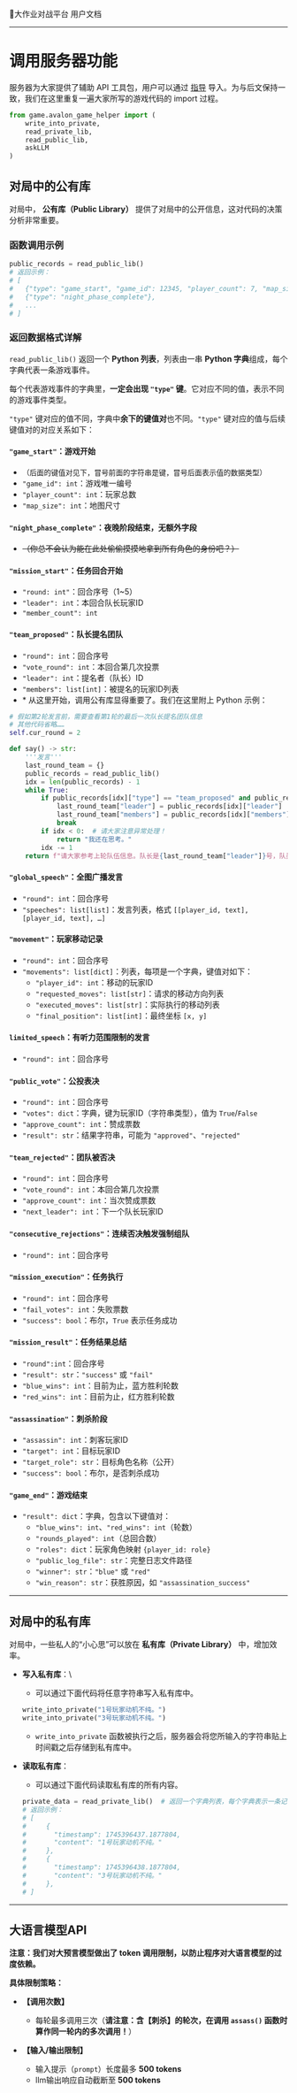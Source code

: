 🧭大作业对战平台 用户文档

---

# 调用服务器功能

服务器为大家提供了辅助 API 工具包，用户可以通过 [指导](./code_submission_guide.md#可调用的辅助API) 导入。为与后文保持一致，我们在这里重复一遍大家所写的游戏代码的 import 过程。

```python
from game.avalon_game_helper import (
    write_into_private,
    read_private_lib,
    read_public_lib,
    askLLM
)
```

## 对局中的公有库  

对局中， **公有库（Public Library）** 提供了对局中的公开信息，这对代码的决策分析非常重要。

### 函数调用示例

```python
public_records = read_public_lib()
# 返回示例：
# [
#   {"type": "game_start", "game_id": 12345, "player_count": 7, "map_size": 9},
#   {"type": "night_phase_complete"},
#   ...
# ]
```

### 返回数据格式详解

`read_public_lib()` 返回一个 **Python 列表**，列表由一串 **Python 字典**组成，每个字典代表一条游戏事件。

每个代表游戏事件的字典里，**一定会出现 `"type"` 键**。它对应不同的值，表示不同的游戏事件类型。

`"type"` 键对应的值不同，字典中**余下的键值对**也不同。`"type"` 键对应的值与后续键值对的对应关系如下：

#### **`"game_start"`**：游戏开始
  - <span style="font-size: small;">（后面的键值对见下，冒号前面的字符串是键，冒号后面表示值的数据类型）</span>
  - `"game_id": int`：游戏唯一编号
  - `"player_count": int`：玩家总数
  - `"map_size": int`：地图尺寸

#### **`"night_phase_complete"`**：夜晚阶段结束，无额外字段
  - ~~（你总不会认为能在此处偷偷摸摸地拿到所有角色的身份吧？）~~

#### **`"mission_start"`**：任务回合开始
  - `"round: int"`：回合序号（1~5）
  - `"leader": int`：本回合队长玩家ID
  - `"member_count": int`

#### **`"team_proposed"`**：队长提名团队
  - `"round": int`：回合序号
  - `"vote_round": int`：本回合第几次投票
  - `"leader": int`：提名者（队长）ID
  - `"members": list[int]`：被提名的玩家ID列表
  - \* 从这里开始，调用公有库显得重要了。我们在这里附上 Python 示例：

  ```python
  # 假如第2轮发言前，需要查看第1轮的最后一次队长提名团队信息
  # 其他代码省略……
  self.cur_round = 2

  def say() -> str:
      '''发言'''
      last_round_team = {}
      public_records = read_public_lib()
      idx = len(public_records) - 1
      while True:
          if public_records[idx]["type"] == "team_proposed" and public_records[idx]["round"] == self.cur_round - 1:
              last_round_team["leader"] = public_records[idx]["leader"]
              last_round_team["members"] = public_records[idx]["members"]
              break
          if idx < 0:  # 请大家注意异常处理！
              return "我还在思考。"
          idx -= 1
      return f"请大家参考上轮队伍信息。队长是{last_round_team["leader"]}号，队员是{" ".join(map(str, last_round_team["members"]))}，对比这一轮，说明……"
  ```

#### **`"global_speech"`**：全图广播发言
  - `"round": int`：回合序号
  - `"speeches": list[list]`：发言列表，格式 `[[player_id, text], [player_id, text], …]`

#### **`"movement"`**：玩家移动记录
  - `"round": int`：回合序号
  - `"movements": list[dict]`：列表，每项是一个字典，键值对如下：
    - `"player_id": int`：移动的玩家ID
    - `"requested_moves": list[str]`：请求的移动方向列表
    - `"executed_moves": list[str]`：实际执行的移动列表
    - `"final_position": list[int]`：最终坐标 `[x, y]`

#### **`limited_speech`**：有听力范围限制的发言
  - `"round": int`：回合序号

#### **`"public_vote"`**：公投表决
  - `"round": int`：回合序号
  - `"votes": dict`：字典，键为玩家ID（字符串类型），值为 `True`/`False`
  - `"approve_count": int`：赞成票数
  - `"result": str`：结果字符串，可能为 `"approved"`、`"rejected"`

#### **`"team_rejected"`**：团队被否决
  - `"round": int`：回合序号
  - `"vote_round": int`：本回合第几次投票
  - `"approve_count": int`：当次赞成票数
  - `"next_leader": int`：下一个队长玩家ID

#### **`"consecutive_rejections"`**：连续否决触发强制组队
  - `"round": int`：回合序号

#### **`"mission_execution"`**：任务执行
  - `"round": int`：回合序号
  - `"fail_votes": int`：失败票数
  - `"success": bool`：布尔，`True` 表示任务成功

#### **`"mission_result"`**：任务结果总结
  - `"round":int`：回合序号
  - `"result": str`：`"success"` 或 `"fail"`
  - `"blue_wins": int`：目前为止，蓝方胜利轮数
  - `"red_wins": int`：目前为止，红方胜利轮数

#### **`"assassination"`**：刺杀阶段
  - `"assassin": int`：刺客玩家ID
  - `"target": int`：目标玩家ID
  - `"target_role": str`：目标角色名称（公开）
  - `"success": bool`：布尔，是否刺杀成功

#### **`"game_end"`**：游戏结束
  - `"result": dict`：字典，包含以下键值对：
    - `"blue_wins": int`、`"red_wins": int`（轮数）
    - `"rounds_played": int`（总回合数）
    - `"roles": dict`：玩家角色映射 `{player_id: role}`
    - `"public_log_file": str`：完整日志文件路径
    - `"winner": str`：`"blue"` 或 `"red"`
    - `"win_reason": str`：获胜原因，如 `"assassination_success"`

---

## 对局中的私有库

对局中，一些私人的“小心思”可以放在 **私有库（Private Library）** 中，增加效率。

- **写入私有库**：\

  - 可以通过下面代码将任意字符串写入私有库中。

  ```python
  write_into_private("1号玩家动机不纯。")
  write_into_private("3号玩家动机不纯。")
  ```

  - `write_into_private` 函数被执行之后，服务器会将您所输入的字符串贴上时间戳之后存储到私有库中。

- **读取私有库**：

  - 可以通过下面代码读取私有库的所有内容。

  ```python
  private_data = read_private_lib()  # 返回一个字典列表，每个字典表示一条记录。
  # 返回示例：
  # [
  #     {
  #       "timestamp": 1745396437.1877804,
  #       "content": "1号玩家动机不纯。"
  #     },
  #     {
  #       "timestamp": 1745396438.1877804,
  #       "content": "3号玩家动机不纯。"
  #     },
  # ]
  ```

---

## 大语言模型API

**注意：我们对大预言模型做出了 token 调用限制，以防止程序对大语言模型的过度依赖。**

**具体限制策略：**

- **【调用次数】**
  - 每轮最多调用三次（**请注意：含【刺杀】的轮次，在调用 `assass()` 函数时算作同一轮内的多次调用！**）

- **【输入/输出限制】**
  - 输入提示（`prompt`）长度最多 **500 tokens** 
  - llm输出响应自动截断至 **500 tokens** 
